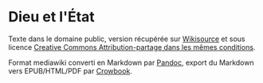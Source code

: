 Dieu et l'État 
==============

Texte dans le domaine public, version récupérée sur
[Wikisource](https://fr.wikisource.org/wiki/Dieu_et_l%E2%80%99%C3%89tat_%281882%29)
et sous licence
[Creative Commons Attribution-partage dans les mêmes conditions](https://creativecommons.org/licenses/by-sa/3.0/deed.fr).

Format mediawiki converti en Markdown par
[Pandoc](http://pandoc.org/), export du Markdown vers EPUB/HTML/PDF
par [Crowbook](https://github.com/lise-henry/crowbook/).



